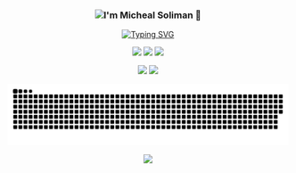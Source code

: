 <h3 marginLeft='-20px' align="center"><img src="https://i.pinimg.com/originals/8a/a4/59/8aa4595fb24b6ed585dddac4622b2445.gif" width="90" loop>I'm Micheal Soliman 🌟</h3>

<div align="center">
    <a href="https://git.io/typing-svg"><img src="https://readme-typing-svg.demolab.com?font=Fira+Code&weight=900&size=25&duration=2500&center=true&vCenter=true&multiline=true&width=435&height=120&lines=Senior+Student%F0%9F%8E%93;React+Developer%F0%9F%9A%80;Node+Developer%F0%9F%91%BE" alt="Typing SVG" /></a>
</div>



<p align="center">
<a href="https://www.linkedin.com/in/micheal-soliman-a251391a5/" target="_blank"><img src="https://img.shields.io/badge/-MichealSoliman-blue?style=flat-square&logo=Linkedin&logoColor=white&link=https://linkedin.com/in/moharby/"></a>
<a href="https://leetcode.com/michealsoliman2/" target="_blank"><img src="https://img.shields.io/badge/Leetcode-michealsoliman2-red?logo=codeforces&logoColor=white&message=Solving%20Problems&"></a>
<a href="https://github.com/Micheal-Soliman"><img src="https://img.shields.io/github/followers/Micheal-Soliman?label=follow&style=social"></a>
</p>



 <p align="center">
 <img src="https://github-readme-stats.vercel.app/api/top-langs/?username=Micheal-Soliman&layout=compact&theme=transparent&hide_border=true&border_radius=0&card_width=35&text_color=0ED3EB&title_color=0ED3EB" />
 
 <img src="https://github-readme-streak-stats.herokuapp.com?user=Micheal-Soliman&theme=transparent&hide_border=true&border_radius=0&date_format=%5BY.%5Dn.j&mode=weekly&card_width=350&ring=E11EEB&fire=FFA721&stroke=0ED3EB&currStreakNum=0ED3EB&sideNums=0ED3EB&sideLabels=FFA721&dates=EB545400&currStreakLabel=0ED3EB" />

</p>
<p align="center">
<picture>
  <source media="(prefers-color-scheme: dark)" srcset="https://github.com/Micheal-Soliman/Micheal-Soliman/blob/output/colorful4.svg" />
  <source media="(prefers-color-scheme: light)" srcset="https://github.com/Micheal-Soliman/Micheal-Soliman/blob/output/colorful4.svg" />
  <img alt="github-snake" src="colorful4.svg" />
</picture>
</p>
<p align="center">
<a href="https://github.com/Micheal-Soliman"><img src="https://img.shields.io/badge/Made%20With%20❤️%20By-MichealSoliman-orange"></a>
</p>
